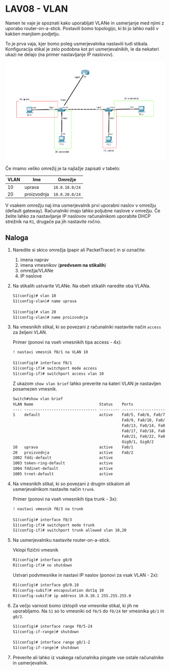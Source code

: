 # LAV08 - VLAN

Namen te vaje je spoznati kako uporabljati VLANe in usmerjanje med njimi z uporabo router-on-a-stick.
Postavili bomo topologijo, ki bi jo lahko našli v kakšen manjšem podjetju.

To je prva vaja, kjer bomo poleg usmerjevalnika nastavili tudi stikala.
Konfiguracija stikal je zelo podobna kot pri usmerjevalnikih, le da nekateri ukazi ne delajo (na primer nastavljanje IP naslovov).

![](2024-01-17-18-09-52.png)

Če imamo veliko omrežij je ta najlažje zapisati v tabelo:

| VLAN | Ime         | Omrežje        |
| ---- | ----------- | -------------- |
| 10   | uprava | `10.0.10.0/24` |
| 20   | proizvodnja      | `10.0.20.0/24` |

V vsakem omrežju naj ima usmerjevalnik prvi uporabni naslov v omrežju  (default gateway).
Računalniki imajo lahko poljubne naslove v omrežju.
Če želite lahko za nastavljanje IP naslovov računalnikom uporabite DHCP strežnik na `R1`, drugače pa jih nastavite ročno.

## Naloga

1. Naredite si skico omrežja (papir ali PacketTracer) in si označite:
   1. imena naprav
   2. imena vmesnikov (**predvsem na stikalih**)
   3. omrežja/VLANe
   4. IP naslove

2. Na stikalih ustvarite VLANe. Na obeh stikalih naredite oba VLANa.

    ```txt
    S1(config)# vlan 10
    S1(config-vlan)# name uprava

    S1(config)# vlan 20
    S1(config-vlan)# name proizvodnja
    ```

3. Na vmesnikih stikal, ki so povezani z računalniki nastavite način `access` za željeni VLAN.

    Primer (ponovi na vseh vmesnikih tipa access - 4x):

    ```txt
    ! nastavi vmesnik f0/1 na VLAN 10

    S1(config)# interface f0/1
    S1(config-if)# switchport mode access
    S1(config-if)# switchport access vlan 10
    ```

    Z ukazom `show vlan brief` lahko preverite na kateri VLAN je nastavljen posamezen vmesnik.

    ```txt
    Switch#show vlan brief
    VLAN Name                             Status    Ports
    ---- -------------------------------- --------- -------------------------------
    1    default                          active    Fa0/5, Fa0/6, Fa0/7, Fa0/8
                                                    Fa0/9, Fa0/10, Fa0/11, Fa0/12
                                                    Fa0/13, Fa0/14, Fa0/15, Fa0/16
                                                    Fa0/17, Fa0/18, Fa0/19, Fa0/20
                                                    Fa0/21, Fa0/22, Fa0/23, Fa0/24
                                                    Gig0/1, Gig0/2
    10   uprava                           active    Fa0/1
    20   proizvodnja                      active    Fa0/2
    1002 fddi-default                     active    
    1003 token-ring-default               active    
    1004 fddinet-default                  active    
    1005 trnet-default                    active    
    ```
    <div style="page-break-after: always;"></div>
4. Na vmesnikih stikal, ki so povezani z drugim stikalom ali usmerjevalnikom nastavite način `trunk`.

    Primer (ponovi na vseh vmesnikih tipa trunk - 3x):

    ```txt
    ! nastavi vmesnik f0/3 na trunk

    S1(config)# interface f0/3
    S1(config-if)# switchport mode trunk
    S1(config-if)# switchport trunk allowed vlan 10,20
    ```

5. Na usmerjevalniku nastavite router-on-a-stick.

    Vklopi fizični vmesnik

    ```txt
    R1(config)# interface g0/0
    R1(config-if)# no shutdown
    ```

    Ustvari podvmesnike in nastavi IP naslov (ponovi za vsak VLAN - 2x):

    ```txt
    R1(config)# interface g0/0.10
    R1(config-subif)# encapsulation dot1q 10
    R1(config-subif)# ip address 10.0.10.1 255.255.255.0
    ```

6. Za večjo varnost bomo izklopili vse vmesnike stikal, ki jih ne uporabljamo. Na `S1` so to vmesniki od `f0/5` do `f0/24` ter vmesnika `g0/1` in `g0/2`.

    ```txt
    S1(config)# interface range f0/5-24
    S1(config-if-range)# shutdown

    S1(config)# interface range g0/1-2
    S1(config-if-range)# shutdown
    ```

7. Preverite ali lahko iz vsakega računalnika pingate vse ostale računalnike in usmerjevalnik.
